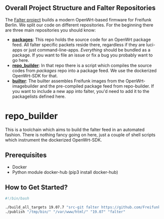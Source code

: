 ## Overall Project Structure and Falter Repositories
The [Falter project](https://github.com/Freifunk-Spalter) builds a modern OpenWrt-based firmware for Freifunk Berlin. We split our code on different repositories. For the beginning there are three main repositories you should know:

+ **[packages](https://github.com/Freifunk-Spalter/packages/)**: This repo holds the source code for an OpenWrt package feed. All falter specific packets reside there, regardless if they are luci-apps or just command-line-apps. *Everything* should be bundled as a package. If you want to file an issue or fix a bug you probably want to go here.
+ **[repo_builder](https://github.com/Freifunk-Spalter/repo_builder)**: In that repo there is a script which compiles the source codes from *packages* repo into a package feed. We use the dockerized OpenWrt-SDK for that.
+ **[builter](https://github.com/Freifunk-Spalter/builter)**: The builter assembles Freifunk images from the OpenWrt-imagebuilder and the pre-compiled package feed from repo-builder. If you want to include a new app into falter, you'd need to add it to the packagelists defined here.


# repo_builder
This is a toolchain which aims to build the falter feed in an automated fashion. There is nothing fancy going on here, just a couple of shell scripts which instrument the dockerized OpenWrt-SDK.


## Prerequisites

* Docker
* Python module docker-hub (pip3 install docker-hub)


## How to Get Started?

```sh
#!/bin/bash

./build_all_targets 19.07.7 "src-git falter https://github.com/Freifunk-Spalter/packages.git;spo/master" /tmp/bin/
./publish "/tmp/bin/" "/var/www/html/" "19.07" "falter"
```
